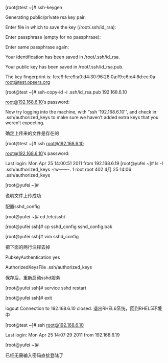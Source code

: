 [root@test ~]# ssh-keygen

Generating public/private rsa key pair.

Enter file in which to save the key (/root/.ssh/id_rsa):

Enter passphrase (empty for no passphrase):

Enter same passphrase again:

Your identification has been saved in /root/.ssh/id_rsa.

Your public key has been saved in /root/.ssh/id_rsa.pub.

The key fingerprint is:
fc:c9:fe:e9:a0:d4:30:96:28:0a:f9:c6:e4:8d:ec:0a root@test.opsers.org

[root@test ~]# ssh-copy-id -i .ssh/id_rsa.pub 192.168.6.10

root@192.168.6.10′s password:

Now try logging into the machine, with “ssh ’192.168.6.10′”, and check in:
.ssh/authorized_keys
to make sure we haven’t added extra keys that you weren’t expecting.

确定上传来的文件是存在的

[root@test ~]# ssh root@192.168.6.10

root@192.168.6.10′s password:

Last login: Mon Apr 25 14:00:51 2011 from 192.168.6.19
[root@yufei ~]# ls -l .ssh/authorized_keys
-rw——-. 1 root root 402  4月 25 14:06 .ssh/authorized_keys

[root@yufei ~]#

说明文件上传成功

配置sshd_config

[root@yufei ~]# cd /etc/ssh/

[root@yufei ssh]# cp sshd_config sshd_config.bak

[root@yufei ssh]# vim sshd_config

把下面的两行注释去掉

PubkeyAuthentication yes

AuthorizedKeysFile .ssh/authorized_keys

保存后，重新启动sshd服务

[root@yufei ssh]# service sshd restart

[root@yufei ssh]# exit

logout
Connection to 192.168.6.10 closed.
退出RHEL6系统，回到RHEL5环境中

[root@test ~]# ssh root@192.168.6.10

Last login: Mon Apr 25 14:07:29 2011 from 192.168.6.19

[root@yufei ~]#

已经无需输入密码直接登陆了